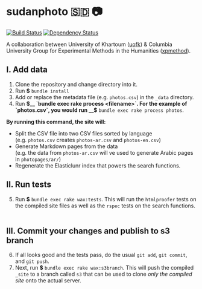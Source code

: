 # sudanphoto 🇸🇩 📷
[![Build Status](https://travis-ci.org/mnyrop/sudanphoto.svg?branch=html-proofer)](https://travis-ci.org/mnyrop/sudanphoto) [![Dependency Status](https://gemnasium.com/badges/github.com/mnyrop/sudanphoto.svg)](https://gemnasium.com/github.com/mnyrop/sudanphoto)

A collaboration between University of Khartoum ([uofk](http://uofk.edu/index.php/en/)) & Columbia University Group for Experimental Methods in the Humanities ([xpmethod](https://github.com/xpmethod)).

## I. Add data
1. Clone the repository and change directory into it.
2. Run __$__ `bundle install`
3. Add or replace the metadata file (e.g. `photos.csv`) in the `_data` directory.
4. Run __$__ `bundle exec rake process <filename>`. For the example of `photos.csv`, you would run __$__ `bundle exec rake process photos`.

__By running this command, the site will:__

- Split the CSV file into two CSV files sorted by language<br>(e.g. `photos.csv` creates `photos-ar.csv` and `photos-en.csv`)
- Generate Markdown pages from the data<br>(e.g. the data from `photos-ar.csv` will ve used to generate Arabic pages in `photopages/ar/`)
- Regenerate the Elasticlunr index that powers the search functions.

## II. Run tests
5. Run __$__ `bundle exec rake wax:tests`. This will run the `htmlproofer` tests on the compiled site files as well as the `rspec` tests on the search functions.<br><br>

## III. Commit your changes and publish to s3 branch
6. If all looks good and the tests pass, do the usual `git add`, `git commit`, and `git push`.
7. Next, run __$__ `bundle exec rake wax:s3branch`. This will push the compiled `_site` to a branch called `s3` that can be used to clone *only the compiled site* onto the actual server.
